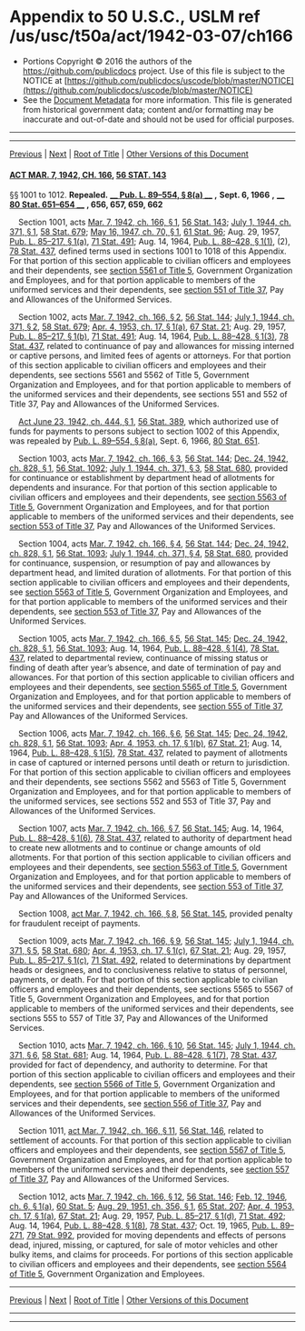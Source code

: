 ---
---

# Appendix to 50 U.S.C., USLM ref /us/usc/t50a/act/1942-03-07/ch166

* Portions Copyright © 2016 the authors of the https://github.com/publicdocs project.
  Use of this file is subject to the NOTICE at [https://github.com/publicdocs/uscode/blob/master/NOTICE](https://github.com/publicdocs/uscode/blob/master/NOTICE)
* See the [Document Metadata](././../../../../../..//README.md) for more information.
  This file is generated from historical government data; content and/or formatting may be inaccurate and out-of-date and should not be used for official purposes.

----------
----------

[Previous](./../../../../../..//us/usc/t50a/act/1947-03-31/ch30/m__us_usc_t50a_act_1947-03-31_ch30.md) | [Next](./../../../../../..//us/usc/t50a/act/1942-03-07/ch166/m__us_usc_t50a_act_1942-03-07_ch166_s1012a.md) | [Root of Title](./../../../../../../) | [Other Versions of this Document](https://publicdocs.github.io/go/links?ns=uslm&ref=%2Fus%2Fusc%2Ft50a%2Fact%2F1942-03-07%2Fch166)

#### [ACT MAR. 7, 1942, CH. 166][/us/act/1942-03-07/ch166], [56 STAT. 143][/us/stat/56/143]

§§ 1001 to 1012. __Repealed.__  __[__  __Pub. L. 89–554, § 8(a)__  __][/us/pl/89/554/s8/a]__  __,__  __Sept. 6, 1966__  __,__  __[__  __80 Stat. 651–654__  __][/us/stat/80/651-654]__  __, 656, 657, 659, 662__ 

    Section 1001, acts [Mar. 7, 1942, ch. 166, § 1][/us/act/1942-03-07/ch166/s1], [56 Stat. 143][/us/stat/56/143]; [July 1, 1944, ch. 371, § 1][/us/act/1944-07-01/ch371/s1], [58 Stat. 679][/us/stat/58/679]; [May 16, 1947, ch. 70, § 1][/us/act/1947-05-16/ch70/s1], [61 Stat. 96][/us/stat/61/96]; Aug. 29, 1957, [Pub. L. 85–217, § 1(a)][/us/pl/85/217/s1/a], [71 Stat. 491][/us/stat/71/491]; Aug. 14, 1964, [Pub. L. 88–428, § 1(1)][/us/pl/88/428/s1/1], (2), [78 Stat. 437][/us/stat/78/437], defined terms used in sections 1001 to 1018 of this Appendix. For that portion of this section applicable to civilian officers and employees and their dependents, see [section 5561 of Title 5][/us/usc/t5/s5561], Government Organization and Employees, and for that portion applicable to members of the uniformed services and their dependents, see [section 551 of Title 37][/us/usc/t37/s551], Pay and Allowances of the Uniformed Services.

    Section 1002, acts [Mar. 7, 1942, ch. 166, § 2][/us/act/1942-03-07/ch166/s2], [56 Stat. 144][/us/stat/56/144]; [July 1, 1944, ch. 371, § 2][/us/act/1944-07-01/ch371/s2], [58 Stat. 679][/us/stat/58/679]; [Apr. 4, 1953, ch. 17, § 1(a)][/us/act/1953-04-04/ch17/s1/a], [67 Stat. 21][/us/stat/67/21]; Aug. 29, 1957, [Pub. L. 85–217, § 1(b)][/us/pl/85/217/s1/b], [71 Stat. 491][/us/stat/71/491]; Aug. 14, 1964, [Pub. L. 88–428, § 1(3)][/us/pl/88/428/s1/3], [78 Stat. 437][/us/stat/78/437], related to continuance of pay and allowances for missing interned or captive persons, and limited fees of agents or attorneys. For that portion of this section applicable to civilian officers and employees and their dependents, see sections 5561 and 5562 of Title 5, Government Organization and Employees, and for that portion applicable to members of the uniformed services and their dependents, see sections 551 and 552 of Title 37, Pay and Allowances of the Uniformed Services.

    [Act June 23, 1942, ch. 444, § 1][/us/act/1942-06-23/ch444/s1], [56 Stat. 389][/us/stat/56/389], which authorized use of funds for payments to persons subject to section 1002 of this Appendix, was repealed by [Pub. L. 89–554, § 8(a)][/us/pl/89/554/s8/a], Sept. 6, 1966, [80 Stat. 651][/us/stat/80/651].

    Section 1003, acts [Mar. 7, 1942, ch. 166, § 3][/us/act/1942-03-07/ch166/s3], [56 Stat. 144][/us/stat/56/144]; [Dec. 24, 1942, ch. 828, § 1][/us/act/1942-12-24/ch828/s1], [56 Stat. 1092][/us/stat/56/1092]; [July 1, 1944, ch. 371, § 3][/us/act/1944-07-01/ch371/s3], [58 Stat. 680][/us/stat/58/680], provided for continuance or establishment by department head of allotments for dependents and insurance. For that portion of this section applicable to civilian officers and employees and their dependents, see [section 5563 of Title 5][/us/usc/t5/s5563], Government Organization and Employees, and for that portion applicable to members of the uniformed services and their dependents, see [section 553 of Title 37][/us/usc/t37/s553], Pay and Allowances of the Uniformed Services.

    Section 1004, acts [Mar. 7, 1942, ch. 166, § 4][/us/act/1942-03-07/ch166/s4], [56 Stat. 144][/us/stat/56/144]; [Dec. 24, 1942, ch. 828, § 1][/us/act/1942-12-24/ch828/s1], [56 Stat. 1093][/us/stat/56/1093]; [July 1, 1944, ch. 371, § 4][/us/act/1944-07-01/ch371/s4], [58 Stat. 680][/us/stat/58/680], provided for continuance, suspension, or resumption of pay and allowances by department head, and limited duration of allotments. For that portion of this section applicable to civilian officers and employees and their dependents, see [section 5563 of Title 5][/us/usc/t5/s5563], Government Organization and Employees, and for that portion applicable to members of the uniformed services and their dependents, see [section 553 of Title 37][/us/usc/t37/s553], Pay and Allowances of the Uniformed Services.

    Section 1005, acts [Mar. 7, 1942, ch. 166, § 5][/us/act/1942-03-07/ch166/s5], [56 Stat. 145][/us/stat/56/145]; [Dec. 24, 1942, ch. 828, § 1][/us/act/1942-12-24/ch828/s1], [56 Stat. 1093][/us/stat/56/1093]; Aug. 14, 1964, [Pub. L. 88–428, § 1(4)][/us/pl/88/428/s1/4], [78 Stat. 437][/us/stat/78/437], related to departmental review, continuance of missing status or finding of death after year’s absence, and date of termination of pay and allowances. For that portion of this section applicable to civilian officers and employees and their dependents, see [section 5565 of Title 5][/us/usc/t5/s5565], Government Organization and Employees, and for that portion applicable to members of the uniformed services and their dependents, see [section 555 of Title 37][/us/usc/t37/s555], Pay and Allowances of the Uniformed Services.

    Section 1006, acts [Mar. 7, 1942, ch. 166, § 6][/us/act/1942-03-07/ch166/s6], [56 Stat. 145][/us/stat/56/145]; [Dec. 24, 1942, ch. 828, § 1][/us/act/1942-12-24/ch828/s1], [56 Stat. 1093][/us/stat/56/1093]; [Apr. 4, 1953, ch. 17, § 1(b)][/us/act/1953-04-04/ch17/s1/b], [67 Stat. 21][/us/stat/67/21]; Aug. 14, 1964, [Pub. L. 88–428, § 1(5)][/us/pl/88/428/s1/5], [78 Stat. 437][/us/stat/78/437], related to payment of allotments in case of captured or interned persons until death or return to jurisdiction. For that portion of this section applicable to civilian officers and employees and their dependents, see sections 5562 and 5563 of Title 5, Government Organization and Employees, and for that portion applicable to members of the uniformed services, see sections 552 and 553 of Title 37, Pay and Allowances of the Uniformed Services.

    Section 1007, acts [Mar. 7, 1942, ch. 166, § 7][/us/act/1942-03-07/ch166/s7], [56 Stat. 145][/us/stat/56/145]; Aug. 14, 1964, [Pub. L. 88–428, § 1(6)][/us/pl/88/428/s1/6], [78 Stat. 437][/us/stat/78/437], related to authority of department head to create new allotments and to continue or change amounts of old allotments. For that portion of this section applicable to civilian officers and employees and their dependents, see [section 5563 of Title 5][/us/usc/t5/s5563], Government Organization and Employees, and for that portion applicable to members of the uniformed services and their dependents, see [section 553 of Title 37][/us/usc/t37/s553], Pay and Allowances of the Uniformed Services.

    Section 1008, [act Mar. 7, 1942, ch. 166, § 8][/us/act/1942-03-07/ch166/s8], [56 Stat. 145][/us/stat/56/145], provided penalty for fraudulent receipt of payments.

    Section 1009, acts [Mar. 7, 1942, ch. 166, § 9][/us/act/1942-03-07/ch166/s9], [56 Stat. 145][/us/stat/56/145]; [July 1, 1944, ch. 371, § 5][/us/act/1944-07-01/ch371/s5], [58 Stat. 680][/us/stat/58/680]; [Apr. 4, 1953, ch. 17, § 1(c)][/us/act/1953-04-04/ch17/s1/c], [67 Stat. 21][/us/stat/67/21]; Aug. 29, 1957, [Pub. L. 85–217, § 1(c)][/us/pl/85/217/s1/c], [71 Stat. 492][/us/stat/71/492], related to determinations by department heads or designees, and to conclusiveness relative to status of personnel, payments, or death. For that portion of this section applicable to civilian officers and employees and their dependents, see sections 5565 to 5567 of Title 5, Government Organization and Employees, and for that portion applicable to members of the uniformed services and their dependents, see sections 555 to 557 of Title 37, Pay and Allowances of the Uniformed Services.

    Section 1010, acts [Mar. 7, 1942, ch. 166, § 10][/us/act/1942-03-07/ch166/s10], [56 Stat. 145][/us/stat/56/145]; [July 1, 1944, ch. 371, § 6][/us/act/1944-07-01/ch371/s6], [58 Stat. 681][/us/stat/58/681]; Aug. 14, 1964, [Pub. L. 88–428, § 1(7)][/us/pl/88/428/s1/7], [78 Stat. 437][/us/stat/78/437], provided for fact of dependency, and authority to determine. For that portion of this section applicable to civilian officers and employees and their dependents, see [section 5566 of Title 5][/us/usc/t5/s5566], Government Organization and Employees, and for that portion applicable to members of the uniformed services and their dependents, see [section 556 of Title 37][/us/usc/t37/s556], Pay and Allowances of the Uniformed Services.

    Section 1011, [act Mar. 7, 1942, ch. 166, § 11][/us/act/1942-03-07/ch166/s11], [56 Stat. 146][/us/stat/56/146], related to settlement of accounts. For that portion of this section applicable to civilian officers and employees and their dependents, see [section 5567 of Title 5][/us/usc/t5/s5567], Government Organization and Employees, and for that portion applicable to members of the uniformed services and their dependents, see [section 557 of Title 37][/us/usc/t37/s557], Pay and Allowances of the Uniformed Services.

    Section 1012, acts [Mar. 7, 1942, ch. 166, § 12][/us/act/1942-03-07/ch166/s12], [56 Stat. 146][/us/stat/56/146]; [Feb. 12, 1946, ch. 6, § 1(a)][/us/act/1946-02-12/ch6/s1/a], [60 Stat. 5][/us/stat/60/5]; [Aug. 29, 1951, ch. 356, § 1][/us/act/1951-08-29/ch356/s1], [65 Stat. 207][/us/stat/65/207]; [Apr. 4, 1953, ch. 17, § 1(a)][/us/act/1953-04-04/ch17/s1/a], [67 Stat. 21][/us/stat/67/21]; Aug. 29, 1957, [Pub. L. 85–217, § 1(d)][/us/pl/85/217/s1/d], [71 Stat. 492][/us/stat/71/492]; Aug. 14, 1964, [Pub. L. 88–428, § 1(8)][/us/pl/88/428/s1/8], [78 Stat. 437][/us/stat/78/437]; Oct. 19, 1965, [Pub. L. 89–271][/us/pl/89/271], [79 Stat. 992][/us/stat/79/992], provided for moving dependents and effects of persons dead, injured, missing, or captured, for sale of motor vehicles and other bulky items, and claims for proceeds. For portions of this section applicable to civilian officers and employees and their dependents, see [section 5564 of Title 5][/us/usc/t5/s5564], Government Organization and Employees.

----------

[Previous](./../../../../../..//us/usc/t50a/act/1947-03-31/ch30/m__us_usc_t50a_act_1947-03-31_ch30.md) | [Next](./../../../../../..//us/usc/t50a/act/1942-03-07/ch166/m__us_usc_t50a_act_1942-03-07_ch166_s1012a.md) | [Root of Title](./../../../../../../) | [Other Versions of this Document](https://publicdocs.github.io/go/links?ns=uslm&ref=%2Fus%2Fusc%2Ft50a%2Fact%2F1942-03-07%2Fch166)

----------
----------

[/us/act/1942-03-07/ch166]: https://publicdocs.github.io/go/links?ns=uslm&ref=%2Fus%2Fact%2F1942-03-07%2Fch166
[/us/stat/56/143]: https://publicdocs.github.io/go/links?ns=uslm&ref=%2Fus%2Fstat%2F56%2F143
[/us/pl/89/554/s8/a]: https://publicdocs.github.io/go/links?ns=uslm&ref=%2Fus%2Fpl%2F89%2F554%2Fs8%2Fa
[/us/stat/80/651-654]: https://publicdocs.github.io/go/links?ns=uslm&ref=%2Fus%2Fstat%2F80%2F651-654
[/us/act/1942-03-07/ch166/s1]: https://publicdocs.github.io/go/links?ns=uslm&ref=%2Fus%2Fact%2F1942-03-07%2Fch166%2Fs1
[/us/stat/56/143]: https://publicdocs.github.io/go/links?ns=uslm&ref=%2Fus%2Fstat%2F56%2F143
[/us/act/1944-07-01/ch371/s1]: https://publicdocs.github.io/go/links?ns=uslm&ref=%2Fus%2Fact%2F1944-07-01%2Fch371%2Fs1
[/us/stat/58/679]: https://publicdocs.github.io/go/links?ns=uslm&ref=%2Fus%2Fstat%2F58%2F679
[/us/act/1947-05-16/ch70/s1]: https://publicdocs.github.io/go/links?ns=uslm&ref=%2Fus%2Fact%2F1947-05-16%2Fch70%2Fs1
[/us/stat/61/96]: https://publicdocs.github.io/go/links?ns=uslm&ref=%2Fus%2Fstat%2F61%2F96
[/us/pl/85/217/s1/a]: https://publicdocs.github.io/go/links?ns=uslm&ref=%2Fus%2Fpl%2F85%2F217%2Fs1%2Fa
[/us/stat/71/491]: https://publicdocs.github.io/go/links?ns=uslm&ref=%2Fus%2Fstat%2F71%2F491
[/us/pl/88/428/s1/1]: https://publicdocs.github.io/go/links?ns=uslm&ref=%2Fus%2Fpl%2F88%2F428%2Fs1%2F1
[/us/stat/78/437]: https://publicdocs.github.io/go/links?ns=uslm&ref=%2Fus%2Fstat%2F78%2F437
[/us/usc/t5/s5561]: https://publicdocs.github.io/go/links?ns=uslm&ref=%2Fus%2Fusc%2Ft5%2Fs5561
[/us/usc/t37/s551]: https://publicdocs.github.io/go/links?ns=uslm&ref=%2Fus%2Fusc%2Ft37%2Fs551
[/us/act/1942-03-07/ch166/s2]: https://publicdocs.github.io/go/links?ns=uslm&ref=%2Fus%2Fact%2F1942-03-07%2Fch166%2Fs2
[/us/stat/56/144]: https://publicdocs.github.io/go/links?ns=uslm&ref=%2Fus%2Fstat%2F56%2F144
[/us/act/1944-07-01/ch371/s2]: https://publicdocs.github.io/go/links?ns=uslm&ref=%2Fus%2Fact%2F1944-07-01%2Fch371%2Fs2
[/us/stat/58/679]: https://publicdocs.github.io/go/links?ns=uslm&ref=%2Fus%2Fstat%2F58%2F679
[/us/act/1953-04-04/ch17/s1/a]: https://publicdocs.github.io/go/links?ns=uslm&ref=%2Fus%2Fact%2F1953-04-04%2Fch17%2Fs1%2Fa
[/us/stat/67/21]: https://publicdocs.github.io/go/links?ns=uslm&ref=%2Fus%2Fstat%2F67%2F21
[/us/pl/85/217/s1/b]: https://publicdocs.github.io/go/links?ns=uslm&ref=%2Fus%2Fpl%2F85%2F217%2Fs1%2Fb
[/us/stat/71/491]: https://publicdocs.github.io/go/links?ns=uslm&ref=%2Fus%2Fstat%2F71%2F491
[/us/pl/88/428/s1/3]: https://publicdocs.github.io/go/links?ns=uslm&ref=%2Fus%2Fpl%2F88%2F428%2Fs1%2F3
[/us/stat/78/437]: https://publicdocs.github.io/go/links?ns=uslm&ref=%2Fus%2Fstat%2F78%2F437
[/us/act/1942-06-23/ch444/s1]: https://publicdocs.github.io/go/links?ns=uslm&ref=%2Fus%2Fact%2F1942-06-23%2Fch444%2Fs1
[/us/stat/56/389]: https://publicdocs.github.io/go/links?ns=uslm&ref=%2Fus%2Fstat%2F56%2F389
[/us/pl/89/554/s8/a]: https://publicdocs.github.io/go/links?ns=uslm&ref=%2Fus%2Fpl%2F89%2F554%2Fs8%2Fa
[/us/stat/80/651]: https://publicdocs.github.io/go/links?ns=uslm&ref=%2Fus%2Fstat%2F80%2F651
[/us/act/1942-03-07/ch166/s3]: https://publicdocs.github.io/go/links?ns=uslm&ref=%2Fus%2Fact%2F1942-03-07%2Fch166%2Fs3
[/us/stat/56/144]: https://publicdocs.github.io/go/links?ns=uslm&ref=%2Fus%2Fstat%2F56%2F144
[/us/act/1942-12-24/ch828/s1]: https://publicdocs.github.io/go/links?ns=uslm&ref=%2Fus%2Fact%2F1942-12-24%2Fch828%2Fs1
[/us/stat/56/1092]: https://publicdocs.github.io/go/links?ns=uslm&ref=%2Fus%2Fstat%2F56%2F1092
[/us/act/1944-07-01/ch371/s3]: https://publicdocs.github.io/go/links?ns=uslm&ref=%2Fus%2Fact%2F1944-07-01%2Fch371%2Fs3
[/us/stat/58/680]: https://publicdocs.github.io/go/links?ns=uslm&ref=%2Fus%2Fstat%2F58%2F680
[/us/usc/t5/s5563]: https://publicdocs.github.io/go/links?ns=uslm&ref=%2Fus%2Fusc%2Ft5%2Fs5563
[/us/usc/t37/s553]: https://publicdocs.github.io/go/links?ns=uslm&ref=%2Fus%2Fusc%2Ft37%2Fs553
[/us/act/1942-03-07/ch166/s4]: https://publicdocs.github.io/go/links?ns=uslm&ref=%2Fus%2Fact%2F1942-03-07%2Fch166%2Fs4
[/us/stat/56/144]: https://publicdocs.github.io/go/links?ns=uslm&ref=%2Fus%2Fstat%2F56%2F144
[/us/act/1942-12-24/ch828/s1]: https://publicdocs.github.io/go/links?ns=uslm&ref=%2Fus%2Fact%2F1942-12-24%2Fch828%2Fs1
[/us/stat/56/1093]: https://publicdocs.github.io/go/links?ns=uslm&ref=%2Fus%2Fstat%2F56%2F1093
[/us/act/1944-07-01/ch371/s4]: https://publicdocs.github.io/go/links?ns=uslm&ref=%2Fus%2Fact%2F1944-07-01%2Fch371%2Fs4
[/us/stat/58/680]: https://publicdocs.github.io/go/links?ns=uslm&ref=%2Fus%2Fstat%2F58%2F680
[/us/usc/t5/s5563]: https://publicdocs.github.io/go/links?ns=uslm&ref=%2Fus%2Fusc%2Ft5%2Fs5563
[/us/usc/t37/s553]: https://publicdocs.github.io/go/links?ns=uslm&ref=%2Fus%2Fusc%2Ft37%2Fs553
[/us/act/1942-03-07/ch166/s5]: https://publicdocs.github.io/go/links?ns=uslm&ref=%2Fus%2Fact%2F1942-03-07%2Fch166%2Fs5
[/us/stat/56/145]: https://publicdocs.github.io/go/links?ns=uslm&ref=%2Fus%2Fstat%2F56%2F145
[/us/act/1942-12-24/ch828/s1]: https://publicdocs.github.io/go/links?ns=uslm&ref=%2Fus%2Fact%2F1942-12-24%2Fch828%2Fs1
[/us/stat/56/1093]: https://publicdocs.github.io/go/links?ns=uslm&ref=%2Fus%2Fstat%2F56%2F1093
[/us/pl/88/428/s1/4]: https://publicdocs.github.io/go/links?ns=uslm&ref=%2Fus%2Fpl%2F88%2F428%2Fs1%2F4
[/us/stat/78/437]: https://publicdocs.github.io/go/links?ns=uslm&ref=%2Fus%2Fstat%2F78%2F437
[/us/usc/t5/s5565]: https://publicdocs.github.io/go/links?ns=uslm&ref=%2Fus%2Fusc%2Ft5%2Fs5565
[/us/usc/t37/s555]: https://publicdocs.github.io/go/links?ns=uslm&ref=%2Fus%2Fusc%2Ft37%2Fs555
[/us/act/1942-03-07/ch166/s6]: https://publicdocs.github.io/go/links?ns=uslm&ref=%2Fus%2Fact%2F1942-03-07%2Fch166%2Fs6
[/us/stat/56/145]: https://publicdocs.github.io/go/links?ns=uslm&ref=%2Fus%2Fstat%2F56%2F145
[/us/act/1942-12-24/ch828/s1]: https://publicdocs.github.io/go/links?ns=uslm&ref=%2Fus%2Fact%2F1942-12-24%2Fch828%2Fs1
[/us/stat/56/1093]: https://publicdocs.github.io/go/links?ns=uslm&ref=%2Fus%2Fstat%2F56%2F1093
[/us/act/1953-04-04/ch17/s1/b]: https://publicdocs.github.io/go/links?ns=uslm&ref=%2Fus%2Fact%2F1953-04-04%2Fch17%2Fs1%2Fb
[/us/stat/67/21]: https://publicdocs.github.io/go/links?ns=uslm&ref=%2Fus%2Fstat%2F67%2F21
[/us/pl/88/428/s1/5]: https://publicdocs.github.io/go/links?ns=uslm&ref=%2Fus%2Fpl%2F88%2F428%2Fs1%2F5
[/us/stat/78/437]: https://publicdocs.github.io/go/links?ns=uslm&ref=%2Fus%2Fstat%2F78%2F437
[/us/act/1942-03-07/ch166/s7]: https://publicdocs.github.io/go/links?ns=uslm&ref=%2Fus%2Fact%2F1942-03-07%2Fch166%2Fs7
[/us/stat/56/145]: https://publicdocs.github.io/go/links?ns=uslm&ref=%2Fus%2Fstat%2F56%2F145
[/us/pl/88/428/s1/6]: https://publicdocs.github.io/go/links?ns=uslm&ref=%2Fus%2Fpl%2F88%2F428%2Fs1%2F6
[/us/stat/78/437]: https://publicdocs.github.io/go/links?ns=uslm&ref=%2Fus%2Fstat%2F78%2F437
[/us/usc/t5/s5563]: https://publicdocs.github.io/go/links?ns=uslm&ref=%2Fus%2Fusc%2Ft5%2Fs5563
[/us/usc/t37/s553]: https://publicdocs.github.io/go/links?ns=uslm&ref=%2Fus%2Fusc%2Ft37%2Fs553
[/us/act/1942-03-07/ch166/s8]: https://publicdocs.github.io/go/links?ns=uslm&ref=%2Fus%2Fact%2F1942-03-07%2Fch166%2Fs8
[/us/stat/56/145]: https://publicdocs.github.io/go/links?ns=uslm&ref=%2Fus%2Fstat%2F56%2F145
[/us/act/1942-03-07/ch166/s9]: https://publicdocs.github.io/go/links?ns=uslm&ref=%2Fus%2Fact%2F1942-03-07%2Fch166%2Fs9
[/us/stat/56/145]: https://publicdocs.github.io/go/links?ns=uslm&ref=%2Fus%2Fstat%2F56%2F145
[/us/act/1944-07-01/ch371/s5]: https://publicdocs.github.io/go/links?ns=uslm&ref=%2Fus%2Fact%2F1944-07-01%2Fch371%2Fs5
[/us/stat/58/680]: https://publicdocs.github.io/go/links?ns=uslm&ref=%2Fus%2Fstat%2F58%2F680
[/us/act/1953-04-04/ch17/s1/c]: https://publicdocs.github.io/go/links?ns=uslm&ref=%2Fus%2Fact%2F1953-04-04%2Fch17%2Fs1%2Fc
[/us/stat/67/21]: https://publicdocs.github.io/go/links?ns=uslm&ref=%2Fus%2Fstat%2F67%2F21
[/us/pl/85/217/s1/c]: https://publicdocs.github.io/go/links?ns=uslm&ref=%2Fus%2Fpl%2F85%2F217%2Fs1%2Fc
[/us/stat/71/492]: https://publicdocs.github.io/go/links?ns=uslm&ref=%2Fus%2Fstat%2F71%2F492
[/us/act/1942-03-07/ch166/s10]: https://publicdocs.github.io/go/links?ns=uslm&ref=%2Fus%2Fact%2F1942-03-07%2Fch166%2Fs10
[/us/stat/56/145]: https://publicdocs.github.io/go/links?ns=uslm&ref=%2Fus%2Fstat%2F56%2F145
[/us/act/1944-07-01/ch371/s6]: https://publicdocs.github.io/go/links?ns=uslm&ref=%2Fus%2Fact%2F1944-07-01%2Fch371%2Fs6
[/us/stat/58/681]: https://publicdocs.github.io/go/links?ns=uslm&ref=%2Fus%2Fstat%2F58%2F681
[/us/pl/88/428/s1/7]: https://publicdocs.github.io/go/links?ns=uslm&ref=%2Fus%2Fpl%2F88%2F428%2Fs1%2F7
[/us/stat/78/437]: https://publicdocs.github.io/go/links?ns=uslm&ref=%2Fus%2Fstat%2F78%2F437
[/us/usc/t5/s5566]: https://publicdocs.github.io/go/links?ns=uslm&ref=%2Fus%2Fusc%2Ft5%2Fs5566
[/us/usc/t37/s556]: https://publicdocs.github.io/go/links?ns=uslm&ref=%2Fus%2Fusc%2Ft37%2Fs556
[/us/act/1942-03-07/ch166/s11]: https://publicdocs.github.io/go/links?ns=uslm&ref=%2Fus%2Fact%2F1942-03-07%2Fch166%2Fs11
[/us/stat/56/146]: https://publicdocs.github.io/go/links?ns=uslm&ref=%2Fus%2Fstat%2F56%2F146
[/us/usc/t5/s5567]: https://publicdocs.github.io/go/links?ns=uslm&ref=%2Fus%2Fusc%2Ft5%2Fs5567
[/us/usc/t37/s557]: https://publicdocs.github.io/go/links?ns=uslm&ref=%2Fus%2Fusc%2Ft37%2Fs557
[/us/act/1942-03-07/ch166/s12]: https://publicdocs.github.io/go/links?ns=uslm&ref=%2Fus%2Fact%2F1942-03-07%2Fch166%2Fs12
[/us/stat/56/146]: https://publicdocs.github.io/go/links?ns=uslm&ref=%2Fus%2Fstat%2F56%2F146
[/us/act/1946-02-12/ch6/s1/a]: https://publicdocs.github.io/go/links?ns=uslm&ref=%2Fus%2Fact%2F1946-02-12%2Fch6%2Fs1%2Fa
[/us/stat/60/5]: https://publicdocs.github.io/go/links?ns=uslm&ref=%2Fus%2Fstat%2F60%2F5
[/us/act/1951-08-29/ch356/s1]: https://publicdocs.github.io/go/links?ns=uslm&ref=%2Fus%2Fact%2F1951-08-29%2Fch356%2Fs1
[/us/stat/65/207]: https://publicdocs.github.io/go/links?ns=uslm&ref=%2Fus%2Fstat%2F65%2F207
[/us/act/1953-04-04/ch17/s1/a]: https://publicdocs.github.io/go/links?ns=uslm&ref=%2Fus%2Fact%2F1953-04-04%2Fch17%2Fs1%2Fa
[/us/stat/67/21]: https://publicdocs.github.io/go/links?ns=uslm&ref=%2Fus%2Fstat%2F67%2F21
[/us/pl/85/217/s1/d]: https://publicdocs.github.io/go/links?ns=uslm&ref=%2Fus%2Fpl%2F85%2F217%2Fs1%2Fd
[/us/stat/71/492]: https://publicdocs.github.io/go/links?ns=uslm&ref=%2Fus%2Fstat%2F71%2F492
[/us/pl/88/428/s1/8]: https://publicdocs.github.io/go/links?ns=uslm&ref=%2Fus%2Fpl%2F88%2F428%2Fs1%2F8
[/us/stat/78/437]: https://publicdocs.github.io/go/links?ns=uslm&ref=%2Fus%2Fstat%2F78%2F437
[/us/pl/89/271]: https://publicdocs.github.io/go/links?ns=uslm&ref=%2Fus%2Fpl%2F89%2F271
[/us/stat/79/992]: https://publicdocs.github.io/go/links?ns=uslm&ref=%2Fus%2Fstat%2F79%2F992
[/us/usc/t5/s5564]: https://publicdocs.github.io/go/links?ns=uslm&ref=%2Fus%2Fusc%2Ft5%2Fs5564


